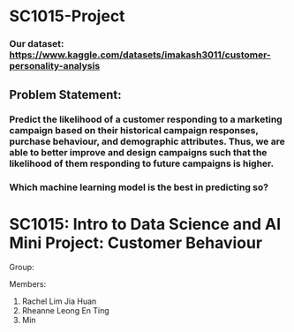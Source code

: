 # SC1015-Project

### Our dataset: https://www.kaggle.com/datasets/imakash3011/customer-personality-analysis 
## Problem Statement: 
### Predict the likelihood of a customer responding to a marketing campaign based on their historical campaign responses, purchase behaviour, and demographic attributes. Thus, we are able to better improve and design campaigns such that the likelihood of them responding to future campaigns is higher. 

### Which machine learning model is the best in predicting so?


# SC1015: Intro to Data Science and AI Mini Project: Customer Behaviour

Group:

Members: 
 1. Rachel Lim Jia Huan 
 2. Rheanne Leong En Ting
 3. Min
 

